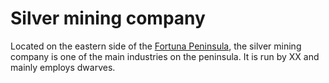 # Silver mining company

Located on the eastern side of the [Fortuna Peninsula](fortuna.html), 
the silver mining company is one of the main industries on the peninsula.
It is run by XX and mainly employs dwarves. 